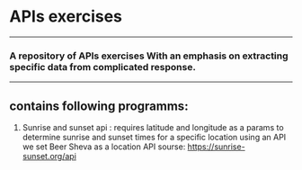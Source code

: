 # APIs exercises
********************************************************************************************************************
### A repository of APIs exercises With an emphasis on extracting specific data from complicated response. 
***********************************************************************************************************************
## contains following programms:
1. Sunrise and sunset api : requires latitude and longitude as a params 
   to determine sunrise and sunset times for a specific location using an API
   we set Beer Sheva as a location
   API sourse: https://sunrise-sunset.org/api
